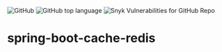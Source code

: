 ![GitHub](https://img.shields.io/github/license/brunordg/spring-boot-cache-redis)
![GitHub top language](https://img.shields.io/github/languages/top/brunordg/spring-boot-cache-redis)
![Snyk Vulnerabilities for GitHub Repo](https://img.shields.io/snyk/vulnerabilities/github/brunordg/spring-boot-cache-redis)



# spring-boot-cache-redis
